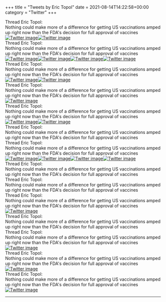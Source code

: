 +++
title = "Tweets by Eric Topol" 
date = 2021-08-14T14:22:58+00:00
category = "Twitter"
+++
<div class="tweet"> 
<div class="profile"> 
Thread Eric Topol: 
</div> 
<div class="tweet-content">Nothing could make more of a difference for getting US vaccinations amped up right now than the FDA's decision for full approval of vaccines</div></div><a href="E8wfJroUcAAJRxc.jpg"  ><img src="E8wfJroUcAAJRxc.jpg" alt="Twitter image" ></img></a><a href="E8wfFXxVoAMboiT.jpg"  ><img src="E8wfFXxVoAMboiT.jpg" alt="Twitter image" ></img></a><div class="tweet"> 
<div class="profile"> 
Thread Eric Topol: 
</div> 
<div class="tweet-content">Nothing could make more of a difference for getting US vaccinations amped up right now than the FDA's decision for full approval of vaccines</div></div><a href="E8wi1-RVoAYiqZ8.jpg"  ><img src="E8wi1-RVoAYiqZ8.jpg" alt="Twitter image" ></img></a><a href="E8wi3trVgAMIUxf.jpg"  ><img src="E8wi3trVgAMIUxf.jpg" alt="Twitter image" ></img></a><a href="E8wj8ZDVoAEMnlW.jpg"  ><img src="E8wj8ZDVoAEMnlW.jpg" alt="Twitter image" ></img></a><a href="E8wi-zYVkAgY4KS.jpg"  ><img src="E8wi-zYVkAgY4KS.jpg" alt="Twitter image" ></img></a><div class="tweet"> 
<div class="profile"> 
Thread Eric Topol: 
</div> 
<div class="tweet-content">Nothing could make more of a difference for getting US vaccinations amped up right now than the FDA's decision for full approval of vaccines</div></div><a href="E8w1jtzUYAAfj5L.jpg"  ><img src="E8w1jtzUYAAfj5L.jpg" alt="Twitter image" ></img></a><a href="E8w1lVIUYAEmy6P.jpg"  ><img src="E8w1lVIUYAEmy6P.jpg" alt="Twitter image" ></img></a><div class="tweet"> 
<div class="profile"> 
Thread Eric Topol: 
</div> 
<div class="tweet-content">Nothing could make more of a difference for getting US vaccinations amped up right now than the FDA's decision for full approval of vaccines</div></div><a href="E8w_VJTVoAY5OBj.jpg"  ><img src="E8w_VJTVoAY5OBj.jpg" alt="Twitter image" ></img></a><div class="tweet"> 
<div class="profile"> 
Thread Eric Topol: 
</div> 
<div class="tweet-content">Nothing could make more of a difference for getting US vaccinations amped up right now than the FDA's decision for full approval of vaccines</div></div><a href="E8xOt9XUcAAKWQW.jpg"  ><img src="E8xOt9XUcAAKWQW.jpg" alt="Twitter image" ></img></a><a href="E8xOkIJVoAEak6l.jpg"  ><img src="E8xOkIJVoAEak6l.jpg" alt="Twitter image" ></img></a><div class="tweet"> 
<div class="profile"> 
Thread Eric Topol: 
</div> 
<div class="tweet-content">Nothing could make more of a difference for getting US vaccinations amped up right now than the FDA's decision for full approval of vaccines</div></div><div class="tweet"> 
<div class="profile"> 
Thread Eric Topol: 
</div> 
<div class="tweet-content">Nothing could make more of a difference for getting US vaccinations amped up right now than the FDA's decision for full approval of vaccines</div></div><a href="E8xdOUoVcAYyJjf.jpg"  ><img src="E8xdOUoVcAYyJjf.jpg" alt="Twitter image" ></img></a><a href="E8xde5DVIAM7cS8.jpg"  ><img src="E8xde5DVIAM7cS8.jpg" alt="Twitter image" ></img></a><a href="E8xdgyfVkAA3Iqx.jpg"  ><img src="E8xdgyfVkAA3Iqx.jpg" alt="Twitter image" ></img></a><a href="E8xeA-kVkAA5u80.jpg"  ><img src="E8xeA-kVkAA5u80.jpg" alt="Twitter image" ></img></a><div class="tweet"> 
<div class="profile"> 
Thread Eric Topol: 
</div> 
<div class="tweet-content">Nothing could make more of a difference for getting US vaccinations amped up right now than the FDA's decision for full approval of vaccines</div></div><div class="tweet"> 
<div class="profile"> 
Thread Eric Topol: 
</div> 
<div class="tweet-content">Nothing could make more of a difference for getting US vaccinations amped up right now than the FDA's decision for full approval of vaccines</div></div><div class="tweet"> 
<div class="profile"> 
Thread Eric Topol: 
</div> 
<div class="tweet-content">Nothing could make more of a difference for getting US vaccinations amped up right now than the FDA's decision for full approval of vaccines</div></div><a href="E8xjUYpUYAAjBKB.jpg"  ><img src="E8xjUYpUYAAjBKB.jpg" alt="Twitter image" ></img></a><div class="tweet"> 
<div class="profile"> 
Thread Eric Topol: 
</div> 
<div class="tweet-content">Nothing could make more of a difference for getting US vaccinations amped up right now than the FDA's decision for full approval of vaccines</div></div><div class="tweet"> 
<div class="profile"> 
Thread Eric Topol: 
</div> 
<div class="tweet-content">Nothing could make more of a difference for getting US vaccinations amped up right now than the FDA's decision for full approval of vaccines</div></div><a href="E8yOxlLVEAMHV_m.jpg"  ><img src="E8yOxlLVEAMHV_m.jpg" alt="Twitter image" ></img></a><div class="tweet"> 
<div class="profile"> 
Thread Eric Topol: 
</div> 
<div class="tweet-content">Nothing could make more of a difference for getting US vaccinations amped up right now than the FDA's decision for full approval of vaccines</div></div><a href="E8yYvQTVkAIaWjX.jpg"  ><img src="E8yYvQTVkAIaWjX.jpg" alt="Twitter image" ></img></a><div class="tweet"> 
<div class="profile"> 
Thread Eric Topol: 
</div> 
<div class="tweet-content">Nothing could make more of a difference for getting US vaccinations amped up right now than the FDA's decision for full approval of vaccines</div></div><a href="E80CV7OVoAMVaCg.jpg"  ><img src="E80CV7OVoAMVaCg.jpg" alt="Twitter image" ></img></a>

---